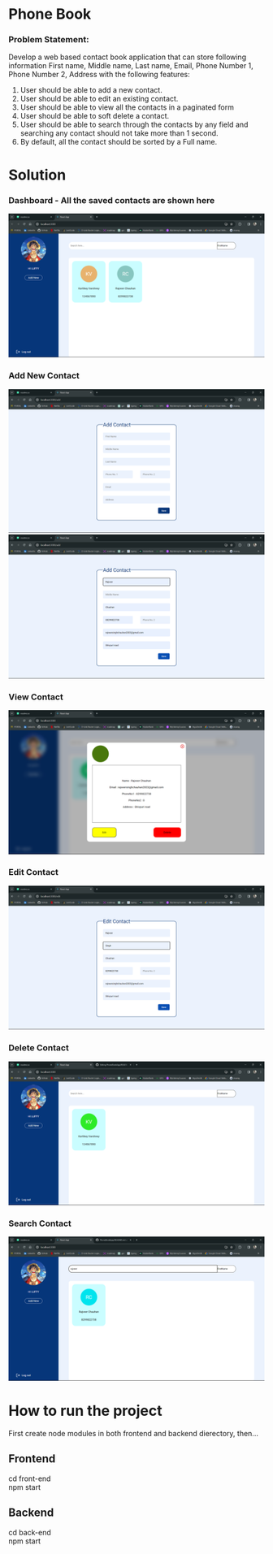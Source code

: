 # Phone Book

### Problem Statement:
Develop a web based contact book application that can store following information First name, Middle name, Last name, Email, Phone Number 1, Phone Number 2, Address with the following features:

1. User should be able to add a new contact.
2. User should be able to edit an existing contact.
3. User should be able to view all the contacts in a paginated form
4. User should be able to soft delete a contact.
5. User should be able to search through the contacts by any field and searching any contact should not take more than 1 second.
6. By default, all the contact should be sorted by a Full name.

# Solution

### Dashboard - All the saved contacts are shown here
<img src="Images/dashboard.png">

### Add New Contact
<img src="Images/add1.png">
<img src="Images/add2.png">

### View Contact
<img src="Images/view.png">

### Edit Contact
<img src="Images/edit.png">

### Delete Contact
<img src="Images/delete.png">

### Search Contact
<img src="Images/search.png">

# How to run the project

First create node modules in both frontend and backend dierectory, then...

## Frontend
cd front-end
<br>
npm start

## Backend
cd back-end
<br>
npm start
